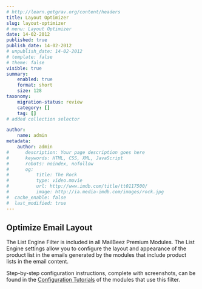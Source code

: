 ```yaml
---
# http://learn.getgrav.org/content/headers
title: Layout Optimizer
slug: layout-optimizer
# menu: Layout Optimizer
date: 14-02-2012
published: true
publish_date: 14-02-2012
# unpublish_date: 14-02-2012
# template: false
# theme: false
visible: true
summary:
    enabled: true
    format: short
    size: 128
taxonomy:
    migration-status: review
    category: []
    tag: []
# added collection selector

author:
    name: admin
metadata:
    author: admin
#      description: Your page description goes here
#      keywords: HTML, CSS, XML, JavaScript
#      robots: noindex, nofollow
#      og:
#          title: The Rock
#          type: video.movie
#          url: http://www.imdb.com/title/tt0117500/
#          image: http://ia.media-imdb.com/images/rock.jpg
#  cache_enable: false
#  last_modified: true
---
```


## Optimize Email Layout

The List Engine Filter is included in all MailBeez Premium Modules. The List Engine settings allow you to configure the layout and appearance of the product list in the emails generated by the modules that include product lists in the email content.

Step-by-step configuration instructions, complete with screenshots, can be found in the [Configuration Tutorials](http://www.mailbeez.com/documentation/tutorials/mailbeez-tutorials/) of the modules that use this filter.  
  
